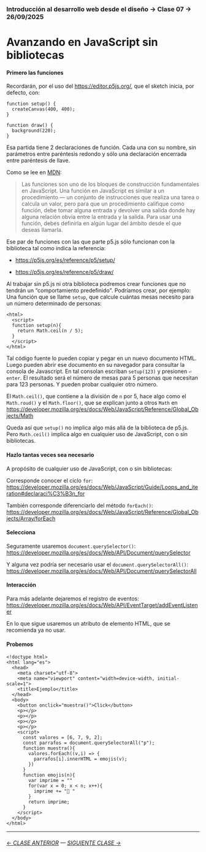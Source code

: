 ### Introducción al desarrollo web desde el diseño → Clase 07 → 26/09/2025

# Avanzando en JavaScript sin bibliotecas

#### Primero las funciones

Recordarán, por el uso del https://editor.p5js.org/, que el sketch inicia, por defecto, con:

```
function setup() {
  createCanvas(400, 400);
}

function draw() {
  background(220);
}
```

Esa partida tiene 2 declaraciones de función. Cada una con su nombre, sin parámetros entre paréntesis redondo y sólo una declaración encerrada entre paréntesis de llave. 

Como se lee en [MDN](https://developer.mozilla.org/es/docs/Web/JavaScript/Guide/Functions): 

> Las funciones son uno de los bloques de construcción fundamentales en JavaScript. Una función en JavaScript es similar a un procedimiento — un conjunto de instrucciones que realiza una tarea o calcula un valor, pero para que un procedimiento califique como función, debe tomar alguna entrada y devolver una salida donde hay alguna relación obvia entre la entrada y la salida. Para usar una función, debes definirla en algún lugar del ámbito desde el que deseas llamarla.

Ese par de funciones con las que parte p5.js sólo funcionan con la biblioteca tal como indica la referencia: 

- https://p5js.org/es/reference/p5/setup/

- https://p5js.org/es/reference/p5/draw/

Al trabajar sin p5.js ni otra biblioteca podremos crear funciones que no tendrán un “comportamiento predefinido". Podríamos crear, por ejemplo: Una función que se llame `setup`, que calcule cuántas mesas necesito para un número determinado de personas: 

```
<html>
  <script>
  function setup(n){
    return Math.ceil(n / 5);
  }
  </script>
</html>
```

Tal código fuente lo pueden copiar y pegar en un nuevo documento HTML. Luego pueden abrir ese documento en su navegador para consultar la consola de Javascript. En tal consolan escriban `setup(123)` y presionen `⏎ enter`. El resultado será el número de mesas para 5 personas que necesitan para 123 personas. Y pueden probar cualquier otro número.

El `Math.ceil()`, que contiene a la división de `n` por 5, hace algo como el `Math.roud()` y el `Math.floor()`, que se explican junto a otros `Math` en https://developer.mozilla.org/es/docs/Web/JavaScript/Reference/Global_Objects/Math 

Queda así que `setup()` no implica algo más allá de la biblioteca de p5.js. Pero `Math.ceil()` implica algo en cualquier uso de JavaScript, con o sin bibliotecas. 

#### Hazlo tantas veces sea necesario

A propósito de cualquier uso de JavaScript, con o sin bibliotecas:

Corresponde conocer el ciclo `for`: https://developer.mozilla.org/es/docs/Web/JavaScript/Guide/Loops_and_iteration#declaraci%C3%B3n_for

También corresponde diferenciarlo del método `forEach()`: https://developer.mozilla.org/es/docs/Web/JavaScript/Reference/Global_Objects/Array/forEach

#### Selecciona

Seguramente usaremos `document.querySelector()`: https://developer.mozilla.org/es/docs/Web/API/Document/querySelector

Y alguna vez podría ser necesario usar el `document.querySelectorAll()`: https://developer.mozilla.org/es/docs/Web/API/Document/querySelectorAll

#### Interacción

Para más adelante dejaremos el registro de eventos: https://developer.mozilla.org/es/docs/Web/API/EventTarget/addEventListener

En lo que sigue usaremos un atributo de elemento HTML, que se recomienda ya no usar.

#### Probemos

```
<!doctype html>
<html lang="es">
  <head>
    <meta charset="utf-8">
    <meta name="viewport" content="width=device-width, initial-scale=1">
    <title>Ejemplo</title>
  </head>
  <body>
    <button onclick="muestra()">Click</button>
    <p></p>
    <p></p>
    <p></p>
    <p></p>
    <script>
      const valores = [6, 7, 9, 2];
      const parrafos = document.querySelectorAll("p");
      function muestra(){
        valores.forEach((v,i) => {
          parrafos[i].innerHTML = emojis(v);
        })
      }
      function emojis(n){
        var imprime = ""
        for(var x = 0; x < n; x++){
          imprime += "🤧 "
        }
        return imprime;
      }
    </script>
  </body>
</html>
```

- - - - - - - - - - - -

###### [← CLASE ANTERIOR](https://github.com/profesorfaco/opr/tree/main/clase-06) — [SIGUIENTE CLASE →](https://github.com/profesorfaco/opr/tree/main/clase-08)
